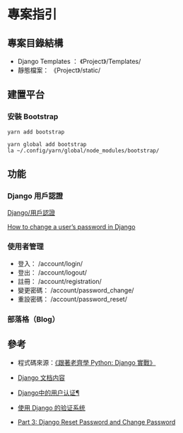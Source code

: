 # 專案指引

## 專案目錄結構

 - Django Templates ： 《Project》/Templates/
 - 靜態檔案： 《Project》/static/

## 建置平台

### 安裝 Bootstrap

 ```
 yarn add bootstrap
 ```

 ```
 yarn global add bootstrap
 la ~/.config/yarn/global/node_modules/bootstrap/
 ```

## 功能

### Django 用戶認證

[Django/用戶認證](https://zh.wikibooks.org/zh-tw/Django/%E7%94%A8%E6%88%B7%E8%AE%A4%E8%AF%81)

[How to change a user’s password in Django](https://canbaysal.com/2018/10/how-to-change-a-users-password-in-django/)



### 使用者管理

 - 登入： /account/login/
 - 登出： /account/logout/
 - 註冊： /account/registration/
 - 變更密碼： /account/password_change/
 - 重設密碼： /account/password_reset/

### 部落格（Blog）

## 參考

 - 程式碼來源：[《跟著老齊學 Python: Django 實戰》](https://github.com/qiwsir/DjangoPracticeProject)

 - [Django 文档内容](https://docs.djangoproject.com/zh-hans/3.2/contents/)

 - [Django中的用户认证¶](https://docs.djangoproject.com/zh-hans/3.2/topics/auth/)

 - [使用 Django 的验证系统](https://docs.djangoproject.com/zh-hans/3.2/topics/auth/default/)

 - [Part 3: Django Reset Password and Change Password](https://techpluslifestyle.com/technology/django-reset-password/)
